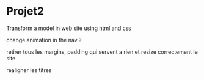 # Projet2
Transform a model in web site using html and css

change animation in the nav ?

retirer tous les margins, padding qui servent a rien et resize correctement le site

réaligner les titres

